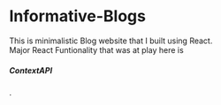 # Informative-Blogs
This is minimalistic Blog website that I built using React.
<br>
Major React Funtionality that was at play here is <h5>ContextAPI</h5>.

